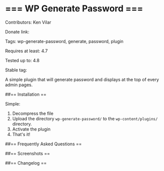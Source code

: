 # === WP Generate Password ===
Contributors: Ken Vilar

Donate link: 

Tags: wp-generate-password, generate, password, plugin

Requires at least: 4.7

Tested up to: 4.8

Stable tag:

A simple plugin that will generate password and displays at the top of every admin pages.


##== Installation ==

Simple:

1. Decompress the file
2. Upload the directory `wp-generate-password/` to the `wp-content/plugins/` directory.
3. Activate the plugin
4. That's it!

##== Frequently Asked Questions ==

##== Screenshots ==

##== Changelog ==
